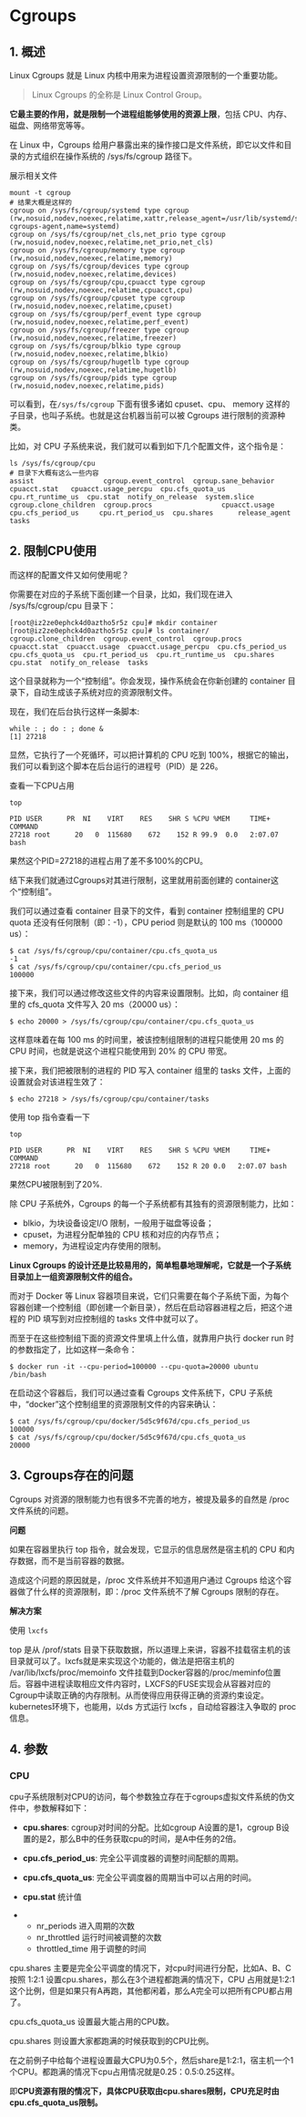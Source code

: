 # Cgroups

## 1. 概述

Linux Cgroups 就是 Linux 内核中用来为进程设置资源限制的一个重要功能。

> Linux Cgroups 的全称是 Linux Control Group。

**它最主要的作用，就是限制一个进程组能够使用的资源上限**，包括 CPU、内存、磁盘、网络带宽等等。



在 Linux 中，Cgroups 给用户暴露出来的操作接口是文件系统，即它以文件和目录的方式组织在操作系统的 /sys/fs/cgroup 路径下。

展示相关文件

```shell
mount -t cgroup
# 结果大概是这样的
cgroup on /sys/fs/cgroup/systemd type cgroup (rw,nosuid,nodev,noexec,relatime,xattr,release_agent=/usr/lib/systemd/systemd-cgroups-agent,name=systemd)
cgroup on /sys/fs/cgroup/net_cls,net_prio type cgroup (rw,nosuid,nodev,noexec,relatime,net_prio,net_cls)
cgroup on /sys/fs/cgroup/memory type cgroup (rw,nosuid,nodev,noexec,relatime,memory)
cgroup on /sys/fs/cgroup/devices type cgroup (rw,nosuid,nodev,noexec,relatime,devices)
cgroup on /sys/fs/cgroup/cpu,cpuacct type cgroup (rw,nosuid,nodev,noexec,relatime,cpuacct,cpu)
cgroup on /sys/fs/cgroup/cpuset type cgroup (rw,nosuid,nodev,noexec,relatime,cpuset)
cgroup on /sys/fs/cgroup/perf_event type cgroup (rw,nosuid,nodev,noexec,relatime,perf_event)
cgroup on /sys/fs/cgroup/freezer type cgroup (rw,nosuid,nodev,noexec,relatime,freezer)
cgroup on /sys/fs/cgroup/blkio type cgroup (rw,nosuid,nodev,noexec,relatime,blkio)
cgroup on /sys/fs/cgroup/hugetlb type cgroup (rw,nosuid,nodev,noexec,relatime,hugetlb)
cgroup on /sys/fs/cgroup/pids type cgroup (rw,nosuid,nodev,noexec,relatime,pids)

```

可以看到，在`/sys/fs/cgroup` 下面有很多诸如 cpuset、cpu、 memory 这样的子目录，也叫子系统。也就是这台机器当前可以被 Cgroups 进行限制的资源种类。

比如，对 CPU 子系统来说，我们就可以看到如下几个配置文件，这个指令是：

```shell
ls /sys/fs/cgroup/cpu
# 目录下大概有这么一些内容
assist                 cgroup.event_control  cgroup.sane_behavior  cpuacct.stat   cpuacct.usage_percpu  cpu.cfs_quota_us  cpu.rt_runtime_us  cpu.stat  notify_on_release  system.slice
cgroup.clone_children  cgroup.procs                 cpuacct.usage  cpu.cfs_period_us     cpu.rt_period_us  cpu.shares      release_agent      tasks
```



## 2. 限制CPU使用

而这样的配置文件又如何使用呢？

你需要在对应的子系统下面创建一个目录，比如，我们现在进入 /sys/fs/cgroup/cpu 目录下：

```shell
[root@iz2ze0ephck4d0aztho5r5z cpu]# mkdir container
[root@iz2ze0ephck4d0aztho5r5z cpu]# ls container/
cgroup.clone_children  cgroup.event_control  cgroup.procs  cpuacct.stat  cpuacct.usage  cpuacct.usage_percpu  cpu.cfs_period_us  cpu.cfs_quota_us  cpu.rt_period_us  cpu.rt_runtime_us  cpu.shares  cpu.stat  notify_on_release  tasks
```

这个目录就称为一个“控制组”。你会发现，操作系统会在你新创建的 container 目录下，自动生成该子系统对应的资源限制文件。

现在，我们在后台执行这样一条脚本:

```shell
while : ; do : ; done &
[1] 27218
```

显然，它执行了一个死循环，可以把计算机的 CPU 吃到 100%，根据它的输出，我们可以看到这个脚本在后台运行的进程号（PID）是 226。

查看一下CPU占用

```shell
top

PID USER      PR  NI    VIRT    RES    SHR S %CPU %MEM     TIME+ COMMAND    
27218 root      20   0  115680    672    152 R 99.9  0.0   2:07.07 bash                                                  
```

果然这个PID=27218的进程占用了差不多100%的CPU。

结下来我们就通过Cgroups对其进行限制，这里就用前面创建的 container这个“控制组”。

我们可以通过查看 container 目录下的文件，看到 container 控制组里的 CPU quota 还没有任何限制（即：-1），CPU period 则是默认的 100  ms（100000  us）：

```shell
$ cat /sys/fs/cgroup/cpu/container/cpu.cfs_quota_us 
-1
$ cat /sys/fs/cgroup/cpu/container/cpu.cfs_period_us 
100000
```

接下来，我们可以通过修改这些文件的内容来设置限制。比如，向 container 组里的 cfs_quota 文件写入 20 ms（20000 us）：

```shell
$ echo 20000 > /sys/fs/cgroup/cpu/container/cpu.cfs_quota_us
```

这样意味着在每 100  ms 的时间里，被该控制组限制的进程只能使用 20  ms 的 CPU 时间，也就是说这个进程只能使用到 20% 的 CPU 带宽。

接下来，我们把被限制的进程的 PID 写入 container 组里的 tasks 文件，上面的设置就会对该进程生效了：

```shell
$ echo 27218 > /sys/fs/cgroup/cpu/container/tasks 
```

使用 top 指令查看一下

```shell
top

PID USER      PR  NI    VIRT    RES    SHR S %CPU %MEM     TIME+ COMMAND    
27218 root      20   0  115680    672    152 R 20 0.0   2:07.07 bash                                                  
```

果然CPU被限制到了20%.

除 CPU 子系统外，Cgroups 的每一个子系统都有其独有的资源限制能力，比如：

* blkio，为块设备设定I/O 限制，一般用于磁盘等设备；
* cpuset，为进程分配单独的 CPU 核和对应的内存节点；
* memory，为进程设定内存使用的限制。

**Linux Cgroups 的设计还是比较易用的，简单粗暴地理解呢，它就是一个子系统目录加上一组资源限制文件的组合。**



而对于 Docker 等 Linux 容器项目来说，它们只需要在每个子系统下面，为每个容器创建一个控制组（即创建一个新目录），然后在启动容器进程之后，把这个进程的 PID 填写到对应控制组的 tasks 文件中就可以了。

而至于在这些控制组下面的资源文件里填上什么值，就靠用户执行 docker run 时的参数指定了，比如这样一条命令：

```shell
$ docker run -it --cpu-period=100000 --cpu-quota=20000 ubuntu /bin/bash
```

在启动这个容器后，我们可以通过查看 Cgroups 文件系统下，CPU 子系统中，“docker”这个控制组里的资源限制文件的内容来确认：

```shell
$ cat /sys/fs/cgroup/cpu/docker/5d5c9f67d/cpu.cfs_period_us 
100000
$ cat /sys/fs/cgroup/cpu/docker/5d5c9f67d/cpu.cfs_quota_us 
20000
```



## 3. Cgroups存在的问题

Cgroups 对资源的限制能力也有很多不完善的地方，被提及最多的自然是 /proc 文件系统的问题。

**问题**

如果在容器里执行 top 指令，就会发现，它显示的信息居然是宿主机的 CPU 和内存数据，而不是当前容器的数据。

造成这个问题的原因就是，/proc 文件系统并不知道用户通过 Cgroups 给这个容器做了什么样的资源限制，即：/proc 文件系统不了解 Cgroups 限制的存在。

**解决方案**

使用 `lxcfs`

top 是从 /prof/stats 目录下获取数据，所以道理上来讲，容器不挂载宿主机的该目录就可以了。lxcfs就是来实现这个功能的，做法是把宿主机的 /var/lib/lxcfs/proc/memoinfo 文件挂载到Docker容器的/proc/meminfo位置后。容器中进程读取相应文件内容时，LXCFS的FUSE实现会从容器对应的Cgroup中读取正确的内存限制。从而使得应用获得正确的资源约束设定。kubernetes环境下，也能用，以ds 方式运行 lxcfs ，自动给容器注入争取的 proc 信息。



## 4. 参数

### CPU

cpu子系统限制对CPU的访问，每个参数独立存在于cgroups虚拟文件系统的伪文件中，参数解释如下：

- **cpu.shares**: cgroup对时间的分配。比如cgroup A设置的是1，cgroup B设置的是2，那么B中的任务获取cpu的时间，是A中任务的2倍。

- **cpu.cfs_period_us**: 完全公平调度器的调整时间配额的周期。

- **cpu.cfs_quota_us**: 完全公平调度器的周期当中可以占用的时间。

- **cpu.stat** 统计值

- - nr_periods 进入周期的次数
  - nr_throttled 运行时间被调整的次数
  - throttled_time 用于调整的时间



cpu.shares 主要是完全公平调度的情况下，对cpu时间进行分配，比如A、B、C按照 1:2:1 设置cpu.shares，那么在3个进程都跑满的情况下，CPU 占用就是1:2:1这个比例，但是如果只有A再跑，其他都闲着，那么A完全可以把所有CPU都占用了。

cpu.cfs_quota_us 设置最大能占用的CPU数。

cpu.shares 则设置大家都跑满的时候获取到的CPU比例。

在之前例子中给每个进程设置最大CPU为0.5个，然后share是1:2:1，宿主机一个1个CPU。都跑满的情况下cpu占用情况就是0.25：0.5:0.25这样。

即**CPU资源有限的情况下，具体CPU获取由cpu.shares限制，CPU充足时由cpu.cfs_quota_us限制。**